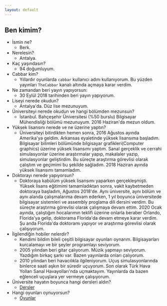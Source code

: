 ```yaml
---
layout: default
---
```


## Ben kimim?

- İsmin ne? 
  - Berk. 
- Nerelesin?
  - Antalya. 
- Kaç yaşındasın?
  - 94 doğumluyum. 
- Cabbar kim?
  - Yıllardır oyunlarda `cabbar` kullanıcı adını kullanıyorum. Bu yüzden yayınları `TheCabbar` kanalı altında açmaya karar verdim. 
- Ne zamandan beri yayın yapıyorsun:
  - 30 Eylül 2018 tarihinden beri yayın yapıyorum.
- Liseyi nerede okudun?
  - Antalya'da. Düz lise mezunuyum. 
- Üniversiteyi nerede okudun ve hangi bölümden mezunsun?
  - İstanbul. Bahçeşehir Üniversitesi (%50 burslu) Bilgisayar Mühendisliği bölümü mezunuyum. 2016 Haziran'da mezun oldum.
- Yüksek lisansını nerede ve ne üzerine yaptın?
  - Üniversiteyi bitirdikten hemen sonra, 2016 Ağustos ayında Amerika'ya geldim. Arkansas eyaletinde yüksek lisansıma başladım. Bilgisayar bilimleri bölümünde bilgisayar grafikleri(Computer graphics) üzerine yüksek lisansımı yaptım. Sanal gerçeklik ve cerrahi simulasyonlar üzerine araştırmalar yapıp, makalaler yazıp, simulasyonlar geliştirdim. Bu süreçte araştırma görevlisi olarak çalıştım ve geçimimi bu şekilde sağladım. 2018 Haziran ayında yüksek lisansımı tamamladım.
- Doktorayı nerede yapıyorsun?
  - Doktoraya kabülüm yüksek lisansımı yaparken gerçekleşmişti. Yüksek lisans eğitimimi tamamladıktan sonra, vakit kaybetmeden doktoraya başladım, Ağustos 2018'de. Aynı üniversite, aynı bölüm ve aynı alanda çalışmalarıma devam ederken, 1 yıl boyunca üniversitede bilgisayar sistemleri ve assembly proglama dili dersini verdim. Bu süreçte araştırma görevlisi olarak çalışmaya devam ettim. 2020 Ocak ayında, çalıştığım hocalarımın teklifi üzerine onlarla beraber Orlando, Florida'ya gelip, doktorama Florida'da devam etmeye karar verdim. Şu anda Florida'da doktoramı yapıyor ve araştırma görevlisi olarak çalışıyorum.
- İlgilendiğin hobiler nelerdir?
  - Kendimi bildim bileli çeşitli bilgisayar oyunları oynarım. Bilgisayarları kurcalamayı ve bir şeyler programlayı seviyorum.
  - 2005 yılından beri gitar çalıyorum. Müzik yapmayı seviyorum. Yazdığım birkaç şarkı var. Bazen yayınlarda onları çalıyorum. 
  - 2010 yılından beri havacılıkla ilgileniyorum. Uçuş simulasyonlarında binlerce saati aşkın bir süredir uçuyorum. Son olarak Türk Hava Yolları Sanal Havayolları'nda uçmaktayım. Yayınlarda da bazen eğlenceli uçuşlara yer vermeye çalışıyorum.
- Üniversite hayatın boyunca hangi dersleri aldın?
  - <a href="assets/courses/courses.htm" target="_blank" class="btn"><i class="fa fa-book"></i> Dersler</a>
- Hangi oyunları oynuyorsun?
  - <a href="assets/games/steamgames.htm" target="_blank" class="btn"><i class="fa fa-gamepad"></i> Oyunlar</a>